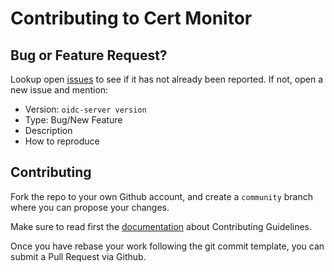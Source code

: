 # Contributing to Cert Monitor

## Bug or Feature Request?

Lookup open [issues](https://github.com/vdbulcke/oidc-server-demo/issues) to see if it has not already been reported. If not, open a new issue and mention: 

* Version: `oidc-server version` 
* Type: Bug/New Feature
* Description
* How to reproduce

## Contributing

Fork the repo to your own Github account, and create a `community` branch where you can propose your changes. 

Make sure to read first the [documentation](https://vdbulcke.github.io/oidc-server-demo/contributing/git/) about Contributing Guidelines. 

Once you have rebase your work following the git commit template, you can submit a Pull Request via Github. 
